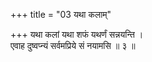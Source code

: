 +++
title = "03 यथा कलाम्"

+++
यथा कलां यथा शफं यथर्णं सन्नयन्ति ।  
एवाह दुष्वप्न्यं सर्वमप्रिये सं नयामसि ॥ ३ ॥